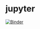 # jupyter

[![Binder](https://mybinder.org/badge_logo.svg)](https://mybinder.org/v2/gh/chetankumar696/jupyter/main?filepath=python_work.ipynb)
